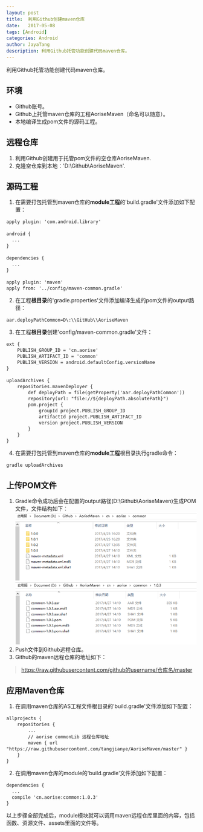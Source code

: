 ```yaml
---
layout: post  
title:  利用Github创建maven仓库  
date:   2017-05-08 
tags: [Android]  
categories: Android  
author: JayaTang  
description: 利用Github托管功能创建代码maven仓库。
---
```

利用Github托管功能创建代码maven仓库。

## 环境
- Github账号。
- Github上托管maven仓库的工程AoriseMaven（命名可以随意）。
- 本地编译生成pom文件的源码工程。

## 远程仓库
1. 利用Github创建用于托管pom文件的空仓库AoriseMaven.
2. 克隆空仓库到本地：'D:\Github\AoriseMaven'.

## 源码工程
1. 在需要打包托管到maven仓库的**module工程**的'build.gradle'文件添加如下配置：  
 
  ```Gradle
  apply plugin: 'com.android.library'

  android {
    ...
  }

  dependencies {
    ...
  }

  apply plugin: 'maven'
  apply from: '../config/maven-common.gradle'
  ```
2. 在工程**根目录**的'gradle.properties'文件添加编译生成的pom文件的output路径：  
  
  ```Gradle
  aar.deployPathCommon=D\:\\GitHub\\AoriseMaven
  ```
3. 在工程**根目录**创建'config/maven-common.gradle'文件：  

  ```Gradle
  ext {
      PUBLISH_GROUP_ID = 'cn.aorise'
      PUBLISH_ARTIFACT_ID = 'common'
      PUBLISH_VERSION = android.defaultConfig.versionName
  }

  uploadArchives {
      repositories.mavenDeployer {
          def deployPath = file(getProperty('aar.deployPathCommon'))
          repository(url: "file://${deployPath.absolutePath}")
          pom.project {
              groupId project.PUBLISH_GROUP_ID
              artifactId project.PUBLISH_ARTIFACT_ID
              version project.PUBLISH_VERSION
          }
      }
  }
  ```
4. 在需要打包托管到maven仓库的**module工程**根目录执行gradle命令：  

  ```Gradle
  gradle uploadArchives
  ```

## 上传POM文件
1. Gradle命令成功后会在配置的output路径(D:\Github\AoriseMaven)生成POM文件，文件结构如下：
![POM文件包结构](/assets/img/android-github-maven/01.png)
![POM文件结构](/assets/img/android-github-maven/02.png)
2. Push文件到Github远程仓库。
3. Github的maven远程仓库的地址如下：
> https://raw.githubusercontent.com/github的username/仓库名/master

## 应用Maven仓库
1. 在调用maven仓库的AS工程文件根目录的'build.gradle'文件添加如下配置：
```Gradle
allprojects {
    repositories {
        ...
        // aorise commonLib 远程仓库地址
        maven { url "https://raw.githubusercontent.com/tangjianye/AoriseMaven/master" }
    }
}
```
2. 在调用maven仓库的module的'build.gradle'文件添加如下配置：
```Gradle
dependencies {
  ...
  compile 'cn.aorise:common:1.0.3'
}
```

以上步骤全部完成后，module模块就可以调用maven远程仓库里面的内容，包括函数、资源文件、assets里面的文件等。